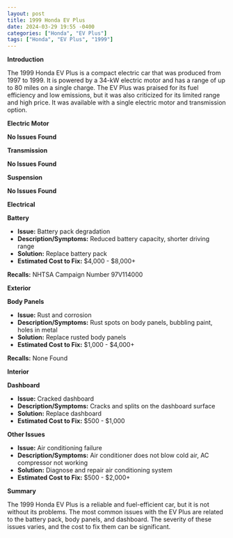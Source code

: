 ```yaml
---
layout: post
title: 1999 Honda EV Plus
date: 2024-03-29 19:55 -0400
categories: ["Honda", "EV Plus"]
tags: ["Honda", "EV Plus", "1999"]
---
```

**Introduction**

The 1999 Honda EV Plus is a compact electric car that was produced from 1997 to 1999. It is powered by a 34-kW electric motor and has a range of up to 80 miles on a single charge. The EV Plus was praised for its fuel efficiency and low emissions, but it was also criticized for its limited range and high price. It was available with a single electric motor and transmission option.

**Electric Motor**

**No Issues Found**

**Transmission**

**No Issues Found**

**Suspension**

**No Issues Found**

**Electrical**

**Battery**

* **Issue:** Battery pack degradation
* **Description/Symptoms:** Reduced battery capacity, shorter driving range
* **Solution:** Replace battery pack
* **Estimated Cost to Fix:** $4,000 - $8,000+

**Recalls:** NHTSA Campaign Number 97V114000

**Exterior**

**Body Panels**

* **Issue:** Rust and corrosion
* **Description/Symptoms:** Rust spots on body panels, bubbling paint, holes in metal
* **Solution:** Replace rusted body panels
* **Estimated Cost to Fix:** $1,000 - $4,000+

**Recalls:** None Found

**Interior**

**Dashboard**

* **Issue:** Cracked dashboard
* **Description/Symptoms:** Cracks and splits on the dashboard surface
* **Solution:** Replace dashboard
* **Estimated Cost to Fix:** $500 - $1,000

**Other Issues**

* **Issue:** Air conditioning failure
* **Description/Symptoms:** Air conditioner does not blow cold air, AC compressor not working
* **Solution:** Diagnose and repair air conditioning system
* **Estimated Cost to Fix:** $500 - $2,000+

**Summary**

The 1999 Honda EV Plus is a reliable and fuel-efficient car, but it is not without its problems. The most common issues with the EV Plus are related to the battery pack, body panels, and dashboard. The severity of these issues varies, and the cost to fix them can be significant.
